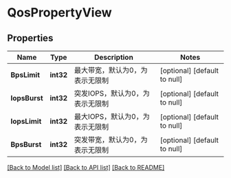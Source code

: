 # QosPropertyView

## Properties
Name | Type | Description | Notes
------------ | ------------- | ------------- | -------------
**BpsLimit** | **int32** | 最大带宽，默认为0，为表示无限制 | [optional] [default to null]
**IopsBurst** | **int32** | 突发IOPS，默认为0，为表示无限制 | [optional] [default to null]
**IopsLimit** | **int32** | 最大IOPS，默认为0，为表示无限制 | [optional] [default to null]
**BpsBurst** | **int32** | 突发带宽，默认为0，为表示无限制 | [optional] [default to null]

[[Back to Model list]](../README.md#documentation-for-models) [[Back to API list]](../README.md#documentation-for-api-endpoints) [[Back to README]](../README.md)


